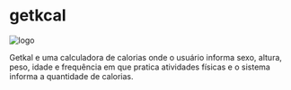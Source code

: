 # getkcal
![logo](https://user-images.githubusercontent.com/59268124/115112726-7d182f80-9f4c-11eb-8dc4-3cce050bf239.jpeg)


Getkal e uma calculadora de calorias onde o usuário informa sexo, altura, peso, idade e frequência em que pratica atividades físicas e o sistema  informa a quantidade de calorias.
